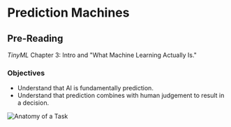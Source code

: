 # Prediction Machines

## Pre-Reading

*TinyML* Chapter 3: Intro and "What Machine Learning Actually Is."

### Objectives

- Understand that AI is fundamentally prediction.
- Understand that prediction combines with human judgement to result in a decision.

![Anatomy of a Task](https://images.squarespace-cdn.com/content/v1/59d6456137c581acfcef3422/1541255026543-JS0Q6G7NY4O0TG8XL2ZA/Figure+7-1.png)
